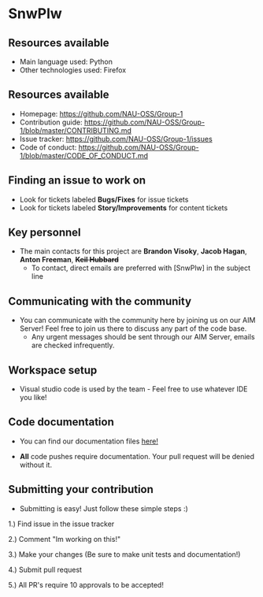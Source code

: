 

# SnwPlw

## Resources available

  * Main language used: Python
  * Other technologies used: Firefox

## Resources available

  * Homepage: https://github.com/NAU-OSS/Group-1
  * Contribution guide: https://github.com/NAU-OSS/Group-1/blob/master/CONTRIBUTING.md
  * Issue tracker: https://github.com/NAU-OSS/Group-1/issues
  * Code of conduct: https://github.com/NAU-OSS/Group-1/blob/master/CODE_OF_CONDUCT.md

## Finding an issue to work on
  
  * Look for tickets labeled **Bugs/Fixes** for issue tickets
  * Look for tickets labeled **Story/Improvements** for content tickets
  
## Key personnel

  * The main contacts for this project are **Brandon Visoky**, **Jacob Hagan**, **Anton Freeman**, **~~Keil Hubbard~~**
	  * To contact, direct emails are preferred with [SnwPlw] in the subject line
  
## Communicating with the community
  
  * You can communicate with the community here by joining us on our AIM Server! Feel free to join us there to discuss any part of the code base.
	  *  Any urgent messages should be sent through our AIM Server, emails are checked infrequently.

## Workspace setup

  * Visual studio code is used by the team - Feel free to use whatever IDE you like!

## Code documentation
  
   * You can find our documentation files [here!](https://www.google.com/)
   
   * **All** code pushes require documentation. Your pull request will be denied without it.
    
## Submitting your contribution

  * Submitting is easy! Just follow these simple steps :)
  
 1.) Find issue in the issue tracker
 
 2.) Comment "Im working on this!"
 
 3.) Make your changes (Be sure to make unit tests and documentation!)

4.) Submit pull request

5.) All PR's require 10 approvals to be accepted!
 
    
